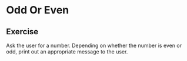 # Odd Or Even
## Exercise 
Ask the user for a number. Depending on whether the number is even or odd, print out an appropriate message to the user.
